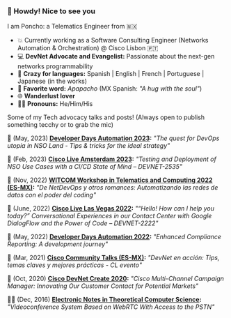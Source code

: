 ### 👋 Howdy! Nice to see you

<!--
**ponchotitlan/ponchotitlan** is a ✨ _special_ ✨ repository because its `README.md` (this file) appears on your GitHub profile.

Here are some ideas to get you started:

- 🔭 I’m currently working on ...
- 🌱 I’m currently learning ...
- 👯 I’m looking to collaborate on ...
- 🤔 I’m looking for help with ...
- 💬 Ask me about ...
- 📫 How to reach me: ...
- 😄 Pronouns: ...
- ⚡ Fun fact: ...
-->
I am Poncho: a Telematics Engineer from 🇲🇽
- 💥 Currently working as a Software Consulting Engineer (Networks Automation & Orchestration) @ Cisco Lisbon 🇵🇹
- 💻 **DevNet Advocate and Evangelist:** Passionate about the next-gen networks programmability
- 💬 **Crazy for languages:** Spanish | English | French | Portuguese | Japanese (in the works)
- 📣 **Favorite word:** *Apapacho* (MX Spanish: *"A hug with the soul"*)
- 🌐 **Wanderlust lover**
- 👨‍🚀 **Pronouns:** He/Him/His

Some of my Tech advocacy talks and posts! (Always open to publish something tecchy or to grab the mic)

🎤 (May, 2023) **[Developer Days Automation 2023](https://www.youtube.com/watch?v=nnjzu57vI3g&t=634s&ab_channel=CiscoNSODeveloperHub):** _"The quest for DevOps utopia in NSO Land - Tips & tricks for the ideal strategy"_

🎤 (Feb, 2023) **[Cisco Live Amsterdam 2023](https://www.ciscolive.com/on-demand/on-demand-library.html?search=alfonso#/session/1675722413868001tRad):** _"Testing and Deployment of NSO Use Cases with a CI/CD State of Mind – DEVNET-2535"_

🎤 (Nov, 2022) **[WITCOM Workshop in Telematics and Computing 2022 (ES-MX)](https://www.facebook.com/WITCOMConferences/videos/486035753588634):** _"De NetDevOps y otros romances: Automatizando las redes de datos con el poder del coding"_

🎤 (June, 2022) **[Cisco Live Las Vegas 2022](https://www.ciscolive.com/on-demand/on-demand-library.html?search=alfonso#/session/1675722411262001tQK7):** _"“Hello! How can I help you today?” Conversational Experiences in our Contact Center with Google DialogFlow and the Power of Code – DEVNET-2222"_

🎤 (May, 2022) **[Developer Days Automation 2022](https://www.youtube.com/watch?v=0bWm1q6V0qM&ab_channel=CiscoNSODeveloperHub):** _"Enhanced Compliance Reporting: A development journey"_

🎤 (Mar, 2021) **[Cisco Community Talks (ES-MX)](https://community.cisco.com/t5/eventos-general/devnet-en-acci%C3%B3n-tips-temas-claves-y-mejores-pr%C3%A1cticas-cl-evento/ba-p/4310121?utm_campaign=cl-sp-devent-comienzo-mar2021&utm_medium=referral&utm_source=sm):** _"DevNet en acción: Tips, temas claves y mejores prácticas - CL evento"_

🎤 (Oct, 2020) **[Cisco DevNet Create 2020](https://www.youtube.com/watch?v=zHOUyR3kKrE&ab_channel=CiscoDevNet):** _"Cisco Multi-Channel Campaign Manager: Innovating Our Customer Contact for Potential Markets"_

✍🏼 (Dec, 2016) **[Electronic Notes in Theoretical Computer Science](https://www.sciencedirect.com/science/article/pii/S1571066116301141):** _"Videoconference System Based on WebRTC With Access to the PSTN"_
